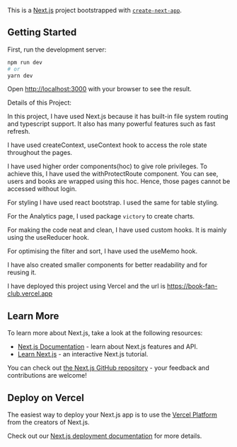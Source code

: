 This is a [Next.js](https://nextjs.org/) project bootstrapped with [`create-next-app`](https://github.com/vercel/next.js/tree/canary/packages/create-next-app).

## Getting Started

First, run the development server:

```bash
npm run dev
# or
yarn dev
```

Open [http://localhost:3000](http://localhost:3000) with your browser to see the result.

Details of this Project:

In this project, I have used Next.js because it has built-in file system routing and typescript support. It also has many powerful features such as fast refresh.

I have used createContext, useContext hook to access the role state throughout the pages.

I have used higher order components(hoc) to give role privileges. To achieve this, I have used the withProtectRoute component. You can see, users and books are wrapped using this hoc. Hence, those pages cannot be accessed without login.

For styling I have used react bootstrap. I used the same for table styling.

For the Analytics page, I used package `victory` to create charts.

For making the code neat and clean, I have used custom hooks. It is mainly using the useReducer hook.

For optimising the filter and sort, I have used the useMemo hook.

I have also created smaller components for better readability and for reusing it.

I have deployed this project using Vercel and the url is https://book-fan-club.vercel.app

## Learn More

To learn more about Next.js, take a look at the following resources:

- [Next.js Documentation](https://nextjs.org/docs) - learn about Next.js features and API.
- [Learn Next.js](https://nextjs.org/learn) - an interactive Next.js tutorial.

You can check out [the Next.js GitHub repository](https://github.com/vercel/next.js/) - your feedback and contributions are welcome!

## Deploy on Vercel

The easiest way to deploy your Next.js app is to use the [Vercel Platform](https://vercel.com/new?utm_medium=default-template&filter=next.js&utm_source=create-next-app&utm_campaign=create-next-app-readme) from the creators of Next.js.

Check out our [Next.js deployment documentation](https://nextjs.org/docs/deployment) for more details.
